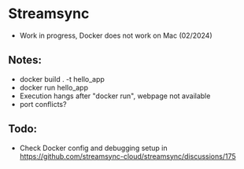 # Streamsync

- Work in progress, Docker does not work on Mac (02/2024)

## Notes:

- docker build . -t hello_app
- docker run hello_app
- Execution hangs after "docker run", webpage not available
- port conflicts?

## Todo:

- Check Docker config and debugging setup in https://github.com/streamsync-cloud/streamsync/discussions/175

